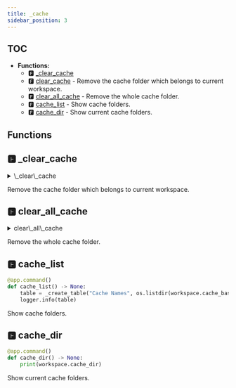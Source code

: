 ```yaml
---
title: _cache
sidebar_position: 3
---
```


## TOC

- **Functions:**
  - 🅵 [\_clear\_cache](#🅵-_clear_cache)
  - 🅵 [clear\_cache](#🅵-clear_cache) - Remove the cache folder which belongs to current workspace.
  - 🅵 [clear\_all\_cache](#🅵-clear_all_cache) - Remove the whole cache folder.
  - 🅵 [cache\_list](#🅵-cache_list) - Show cache folders.
  - 🅵 [cache\_dir](#🅵-cache_dir) - Show current cache folders.

## Functions

## 🅵 \_clear\_cache

<details>

<summary>\_clear\_cache</summary>
```python
def _clear_cache(cache_dir: str) -> None:
    if os.path.exists(cache_dir):
        import shutil

        shutil.rmtree(cache_dir)
        logger.info("Cache dir {} has been cleared!", cache_dir)
    else:
        logger.warning("Cache dir {} does not exist", cache_dir)
```

</details>

## 🅵 clear\_cache

<details>

<summary>clear\_cache</summary>
```python
@app.command()
def clear_cache() -> None:
    if not typer.confirm(
        f"Are you sure you want to clear cache of {workspace.name}? Cache dir is {workspace.cache_dir}."
    ):
        return
    _clear_cache(workspace.cache_dir)
```

</details>


Remove the cache folder which belongs to current workspace.
## 🅵 clear\_all\_cache

<details>

<summary>clear\_all\_cache</summary>
```python
@app.command()
def clear_all_cache() -> None:
    if not os.path.exists(workspace.cache_base_dir):
        logger.warning("Cache dir {} does not exist", workspace.cache_base_dir)
        return
    print(_create_table("Cache Names", os.listdir(workspace.cache_base_dir)))
    if not typer.confirm("Are you sure you want to clear all cache?"):
        return
    _clear_cache(workspace.cache_base_dir)
```

</details>


Remove the whole cache folder.
## 🅵 cache\_list

```python
@app.command()
def cache_list() -> None:
    table = _create_table("Cache Names", os.listdir(workspace.cache_base_dir))
    logger.info(table)
```

Show cache folders.
## 🅵 cache\_dir

```python
@app.command()
def cache_dir() -> None:
    print(workspace.cache_dir)
```

Show current cache folders.

